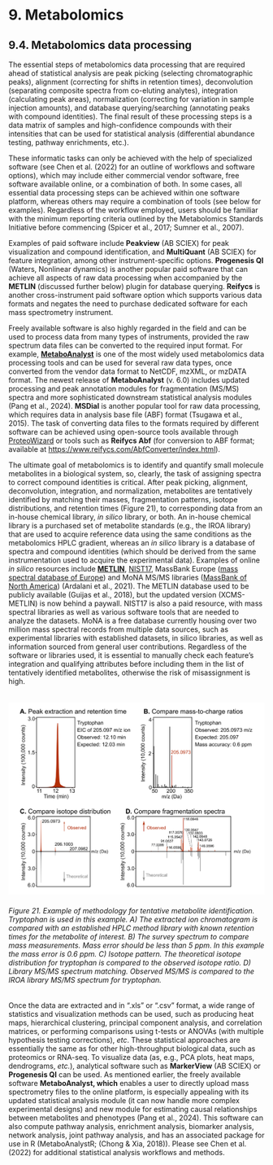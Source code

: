 # 9. Metabolomics

## 9.4. Metabolomics data processing

The essential steps of metabolomics data processing that are required ahead of statistical analysis are peak picking (selecting chromatographic peaks), alignment (correcting for shifts in retention times), deconvolution (separating composite spectra from co-eluting analytes), integration (calculating peak areas), normalization (correcting for variation in sample injection amounts), and database querying/searching (annotating peaks with compound identities). The final result of these processing steps is a data matrix of samples and high-confidence compounds with their intensities that can be used for statistical analysis (differential abundance testing, pathway enrichments, etc.).

These informatic tasks can only be achieved with the help of specialized software (see Chen et al. (2022) for an outline of workflows and software options), which may include either commercial vendor software, free software available online, or a combination of both. In some cases, all essential data processing steps can be achieved within one software platform, whereas others may require a combination of tools (see below for examples). Regardless of the workflow employed, users should be familiar with the minimum reporting criteria outlined by the Metabolomics Standards Initiative before commencing (Spicer et al., 2017; Sumner et al., 2007).

Examples of paid software include **Peakview** (AB SCIEX) for peak visualization and compound identification, and **MultiQuant** (AB SCIEX) for feature integration, among other instrument-specific options. **Progenesis QI** (Waters, Nonlinear dynamics) is another popular paid software that can achieve all aspects of raw data processing when accompanied by the **METLIN** (discussed further below) plugin for database querying. **Reifycs** is another cross-instrument paid software option which supports various data formats and negates the need to purchase dedicated software for each mass spectrometry instrument.

Freely available software is also highly regarded in the field and can be used to process data from many types of instruments, provided the raw spectrum data files can be converted to the required input format. For example, [**MetaboAnalyst**](https://www.metaboanalyst.ca/) is one of the most widely used metabolomics data processing tools and can be used for several raw data types, once converted from the vendor data format to NetCDF, mzXML, or mzDATA format. The newest release of **MetaboAnalyst** (v. 6.0) includes updated processing and peak annotation modules for fragmentation (MS/MS) spectra and more sophisticated downstream statistical analysis modules (Pang et al., 2024). **MSDial** is another popular tool for raw data processing, which requires data in analysis base file (ABF) format (Tsugawa et al., 2015). The task of converting data files to the formats required by different software can be achieved using open-source tools available through [ProteoWizard](https://proteowizard.sourceforge.io/) or tools such as **Reifycs Abf** (for conversion to ABF format; available at <https://www.reifycs.com/AbfConverter/index.html>).

The ultimate goal of metabolomics is to identify and quantify small molecule metabolites in a biological system, so, clearly, the task of assigning spectra to correct compound identities is critical. After peak picking, alignment, deconvolution, integration, and normalization, metabolites are tentatively identified by matching their masses, fragmentation patterns, isotope distributions, and retention times (Figure 21), to corresponding data from an in-house chemical library, *in silico* library, or both. An in-house chemical library is a purchased set of metabolite standards (e.g., the IROA library) that are used to acquire reference data using the same conditions as the metabolomics HPLC gradient, whereas an *in silico* library is a database of spectra and compound identities (which should be derived from the same instrumentation used to acquire the experimental data). Examples of online *in silico* resources include [**METLIN**](https://metlin.scripps.edu/), [NIST17](https://chemdata.nist.gov/), MassBank Europe ([mass spectral database of Europe](https://massbank.eu/MassBank/)) and MoNA MS/MS libraries ([MassBank of North America](https://mona.fiehnlab.ucdavis.edu/)) (Ardalani et al., 2021). The METLIN database used to be publicly available (Guijas et al., 2018), but the updated version (XCMS-METLIN) is now behind a paywall. NIST17 is also a paid resource, with mass spectral libraries as well as various software tools that are needed to analyze the datasets. MoNA is a free database currently housing over two million mass spectral records from multiple data sources, such as experimental libraries with established datasets, in silico libraries, as well as information sourced from general user contributions. Regardless of the software or libraries used, it is essential to manually check each feature’s integration and qualifying attributes before including them in the list of tentatively identified metabolites, otherwise the risk of misassignment is high.

###### 

![Figure 20](assets/Figure_21.png)

###### Figure 21. Example of methodology for tentative metabolite identification. Tryptophan is used in this example. A) The extracted ion chromatogram is compared with an established HPLC method library with known retention times for the metabolite of interest. B) The survey spectrum to compare mass measurements. Mass error should be less than 5 ppm. In this example the mass error is 0.6 ppm. C) Isotope pattern. The theoretical isotope distribution for tryptophan is compared to the observed isotope ratio. D) Library MS/MS spectrum matching. Observed MS/MS is compared to the IROA library MS/MS spectrum for tryptophan.

Once the data are extracted and in “.xls” or “.csv” format, a wide range of statistics and visualization methods can be used, such as producing heat maps, hierarchical clustering, principal component analysis, and correlation matrices, or performing comparisons using t-tests or ANOVAs (with multiple hypothesis testing corrections), *etc*. These statistical approaches are essentially the same as for other high-throughput biological data, such as proteomics or RNA-seq. To visualize data (as, e.g., PCA plots, heat maps, dendrograms, *etc.*), analytical software such as **MarkerView** (AB SCIEX) or **Progenesis QI** can be used. As mentioned earlier, the freely available software **MetaboAnalyst, which** enables a user to directly upload mass spectrometry files to the online platform, is especially appealing with its updated statistical analysis module (it can now handle more complex experimental designs) and new module for estimating causal relationships between metabolites and phenotypes (Pang et al., 2024). This software can also compute pathway analysis, enrichment analysis, biomarker analysis, network analysis, joint pathway analysis, and has an associated package for use in R (MetaboAnalystR; (Chong & Xia, 2018)). Please see Chen et al. (2022) for additional statistical analysis workflows and methods.


